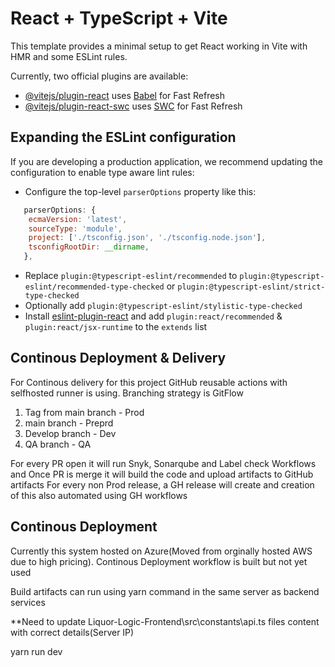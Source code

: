 # React + TypeScript + Vite

This template provides a minimal setup to get React working in Vite with HMR and some ESLint rules.

Currently, two official plugins are available:

- [@vitejs/plugin-react](https://github.com/vitejs/vite-plugin-react/blob/main/packages/plugin-react/README.md) uses [Babel](https://babeljs.io/) for Fast Refresh
- [@vitejs/plugin-react-swc](https://github.com/vitejs/vite-plugin-react-swc) uses [SWC](https://swc.rs/) for Fast Refresh

## Expanding the ESLint configuration

If you are developing a production application, we recommend updating the configuration to enable type aware lint rules:

- Configure the top-level `parserOptions` property like this:

```js
   parserOptions: {
    ecmaVersion: 'latest',
    sourceType: 'module',
    project: ['./tsconfig.json', './tsconfig.node.json'],
    tsconfigRootDir: __dirname,
   },
```

- Replace `plugin:@typescript-eslint/recommended` to `plugin:@typescript-eslint/recommended-type-checked` or `plugin:@typescript-eslint/strict-type-checked`
- Optionally add `plugin:@typescript-eslint/stylistic-type-checked`
- Install [eslint-plugin-react](https://github.com/jsx-eslint/eslint-plugin-react) and add `plugin:react/recommended` & `plugin:react/jsx-runtime` to the `extends` list


## Continous Deployment & Delivery

For Continous delivery for this project GitHub reusable actions with selfhosted runner is using.
Branching strategy is GitFlow
   1) Tag from main branch - Prod 
   2) main branch - Preprd
   3) Develop branch - Dev
   4) QA branch - QA 

For every PR open it will run Snyk, Sonarqube and Label check Workflows and Once PR is merge it will build the code and upload artifacts to GitHub artifacts
For every non Prod release, a GH release will create and creation of this also automated using GH workflows


Continous Deployment 
-- 
Currently this system hosted on Azure(Moved from orginally hosted AWS due to high pricing). 
Continous Deployment workflow is built but not yet used

Build artifacts can run using yarn command in the same server as backend services

**Need to update Liquor-Logic-Frontend\src\constants\api.ts files content with correct details(Server IP)

yarn run dev

